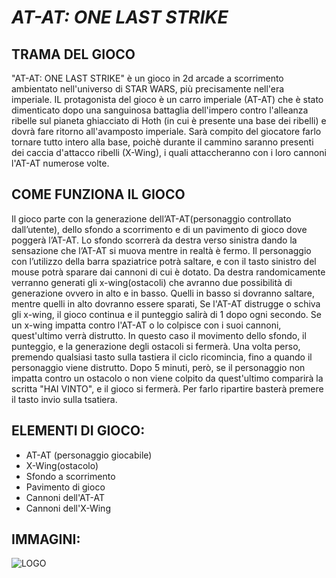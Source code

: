 # *AT-AT: ONE LAST STRIKE*


## TRAMA DEL GIOCO

"AT-AT: ONE LAST STRIKE" è un gioco in 2d arcade a scorrimento ambientato nell'universo di STAR WARS, più precisamente nell'era imperiale. IL protagonista del gioco è un carro imperiale (AT-AT) che è stato dimenticato dopo una sanguinosa battaglia dell'impero contro l'alleanza ribelle sul pianeta ghiacciato di Hoth (in cui è presente una base dei ribelli) e dovrà fare ritorno all'avamposto imperiale. Sarà compito del giocatore farlo tornare tutto intero alla base, poichè durante il cammino saranno presenti dei caccia d'attacco ribelli (X-Wing), i quali attaccheranno con i loro cannoni l'AT-AT numerose volte.


## COME FUNZIONA IL GIOCO

Il gioco parte con la generazione dell’AT-AT(personaggio controllato dall’utente), dello sfondo a scorrimento e di un pavimento di gioco dove poggerà l’AT-AT.
Lo sfondo scorrerà da destra verso sinistra dando la sensazione che l’AT-AT si muova mentre in realtà è fermo. Il personaggio con l’utilizzo della barra spaziatrice    potrà saltare, e con il tasto sinistro del mouse potrà sparare dai cannoni di cui è dotato. 
Da destra randomicamente verranno generati gli x-wing(ostacoli) che avranno due possibilità di generazione ovvero in alto e in basso.
Quelli in basso si dovranno saltare, mentre quelli in alto dovranno essere sparati, Se l'AT-AT distrugge o schiva gli x-wing, il gioco continua e il punteggio salirà   di 1 dopo ogni secondo. Se un x-wing impatta contro l'AT-AT o lo colpisce con i suoi cannoni, quest'ultimo verrà distrutto. In questo caso il movimento dello sfondo,  il punteggio, e la generazione degli ostacoli si fermerà. Una volta perso, premendo qualsiasi tasto sulla tastiera il ciclo ricomincia, fino a quando il personaggio viene distrutto. Dopo 5 minuti, però, se il personaggio non impatta contro un ostacolo o non viene colpito da quest'ultimo comparirà la scritta "HAI VINTO", e il gioco si fermerà. Per farlo ripartire basterà premere il tasto invio sulla tsatiera.

## ELEMENTI DI GIOCO:

* AT-AT (personaggio giocabile)
* X-Wing(ostacolo)
* Sfondo a scorrimento
* Pavimento di gioco
* Cannoni dell'AT-AT
* Cannoni dell'X-Wing

## IMMAGINI:

![LOGO](https://static.turbosquid.com/Preview/2015/12/14__13_18_24/top_front_newLighting.jpgd34cc665-a0fc-45f9-8807-af04dc25dc2cLarge.jpg)
